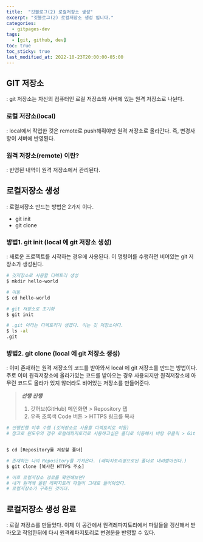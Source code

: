 ```yaml
---
title:  "깃블로그(2) 로컬저장소 생성"
excerpt: "깃블로그(2) 로컬저장소 생성 입니다."
categories:
  - gitpages-dev
tags:
  - [git, github, dev]
toc: true
toc_sticky: true
last_modified_at: 2022-10-23T20:00:00-05:00
---
```


## GIT 저장소
  : git 저장소는 자신의 컴퓨터인 로컬 저장소와 서버에 있는 원격 저장소로 나뉜다. 

### 로컬 저장소(local)
  : local에서 작업한 것은 remote로 push해줘야만 원격 저장소로 올라간다. 즉, 변경사항이 서버에 반영된다.

### 원격 저장소(remote) 이란?
  : 반영된 내역이 원격 저장소에서 관리된다.


## 로컬저장소 생성
  : 로컬저장소 만드는 방법은 2가지 이다.

- git init
- git clone

### 방법1. git init (local 에 git 저장소 생성)
  : 새로운 프로젝트를 시작하는 경우에 사용된다. 이 명령어를 수행하면 비어있는 git 저장소가 생성된다.

```bash
# 깃저장소로 사용할 디렉토리 생성
$ mkdir hello-world

# 이동
$ cd hello-world

# git 저장소로 초기화
$ git init

# .git 이라는 디렉토리가 생겼다. 이는 깃 저장소이다.
$ ls -al
.git

```

### 방법2. git clone (local 에 git 저장소 생성)
  : 이미 존재하는 원격 저장소의 코드를 받아와서 local 에 git 저장소를 만드는 방법이다. 주로 이미 원격저장소에 올라가있는 코드를 받아오는 경우 사용되지만 원격저장소에 아무런 코드도 올라가 있지 않더라도 비어있는 저장소를 만들어준다.

> ***선행 진행***
> 1. 깃허브(GitHub) 메인화면 > Repository 탭
> 2. 우측 초록색 Code 버튼 > HTTPS 링크를 복사

```bash
# 선행진행 이후 수행 (깃저장소로 사용할 디렉토리로 이동)
# 참고로 윈도우의 경우 로컬레파지토리로 사용하고싶은 폴더로 이동해서 바탕 우클릭 > Git bash here 클릭하여 터미널창 OPEN


$ cd [Repository를 저장할 폴더]

# 존재하는 나의 Repository를 가져온다. (레파지토리명으로된 폴더로 내려받아진다.)
$ git clone [복사한 HTTPS 주소]

# 이후 로컬저장소 경로를 확인해보면? 
# 내가 원격에 올린 레파지토리 파일이 그대로 들어와있다.
# 로컬저장소가 구축된 것이다.

```

## 로컬저장소 생성 완료
  : 로컬 저장소를 만들었다. 이제 이 공간에서 원격레파지토리에서 파일들을 갱신해서 받아오고 작업한뒤에 다시 원격레파지토리로 변경분을 반영할 수 있다.
